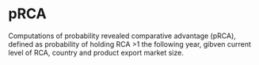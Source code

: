 # pRCA
Computations of probability revealed comparative advantage (pRCA), defined as probability of holding RCA >1 the following year, gibven current level of RCA, country and product export market size.
